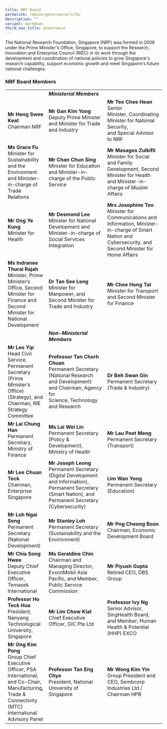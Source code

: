 ```yaml
---
title: NRF Board
permalink: /about/governance/nrfb/
description: ""
variant: markdown
third_nav_title: Governance
---
```

The National Research Foundation, Singapore (NRF) was formed in 2006 under the Prime Minister's Office, Singapore, to support the Research, Innovation and Enterprise Council (RIEC) in its work through the development and coordination of national policies to grow Singapore's research capability, support economic growth and meet Singapore's future national challenges.


### NRF Board Members ###

| | |  |
| -------- | -------- | -------- |
||***Ministerial Members***
| **Mr Heng Swee Keat**<br>Chairman NRF | **Mr Gan Kim Yong**<br>Deputy Prime Minister and Minister for Trade and Industry | **Mr Teo Chee Hean**<br>Senior Minister,&nbsp;Coordinating Minister&nbsp;for&nbsp;National Security, and&nbsp;Special&nbsp;Advisor to NRF
| **Ms Grace Fu**<br>Minister for Sustainability and the Environment and Minister-in-charge of Trade Relations | **Mr Chan Chun Sing**<br>Minister for Education and Minister-in-charge of the Public Service | **Mr Masagos Zulkifli**<br>Minister for Social and Family Development, Second Minister for Health and Minister-in-charge of Muslim Affairs
| **Mr Ong Ye Kung**<br>Minister for Health | **Mr Desmond Lee**<br>Minister for National Development and Minister-in-charge of Social Services Integration | **Mrs Josephine Teo**<br>Minister for Communications and Information, Minister-in-charge of Smart Nation and Cybersecurity, and Second Minister for Home Affairs
| **Ms Indranee Thurai Rajah**<br>Minister, Prime Minister’s Office, Second Minister for Finance and Second Minister for National Development | **Dr Tan See Leng**<br>Minister for Manpower, and Second Minister for Trade and Industry | **Mr Chee Hong Tat**<br>Minister for Transport and Second Minister for Finance
||***Non-Ministerial Members***||
| **Mr Leo Yip**<br>Head Civil Service, Permanent Secretary (Prime Minister’s Office) (Strategy), and Chairman, RIE Strategy Committee | **Professor Tan Chorh Chuan**<br>Permanent Secretary (National&nbsp;Research and Development) and&nbsp;Chairman,&nbsp;Agency for Science,&nbsp;Technology and Research | **Dr Beh Swan Gin**<br>Permanent Secretary (Trade &amp; Industry)
| **Mr Lai Chung Han**<br>Permanent Secretary, Ministry of Finance | **Ms Lai Wei Lin**<br> Permanent Secretary (Policy &amp; Development), Ministry of Health | **Mr Lau Peet Meng**<br>Permanent Secretary (Transport)
| **Mr Lee Chuan Teck**<br>Chairman, Enterprise Singapore |**Mr Joseph Leong**<br>Permanent Secretary (Digital Development and Information), Permanent Secretary (Smart Nation), and Permanent Secretary (Cybersecurity) | **Lim Wan Yong**<br>Permanent Secretary (Education)
| **Mr Loh Ngai Seng**<br>Permanent Secretary (National Development) | **Mr Stanley Loh**<br>Permanent Secretary (Sustainability and the Environment) | **Mr Png Cheong Boon**<br>Chairman, Economic Development Board
| **Mr Chia Song Hwee** <br> Deputy Chief Executive Officer, Temasek International | **Ms Geraldine Chin**<br>Chairman and Managing Director, ExxonMobil Asia Pacific, and Member, Public Service Commission | **Mr Piyush Gupta**<br>Retired CEO, DBS Group
| **Professor Ho Teck Hua**<br>President, Nanyang Technological University, Singapore | **Mr Lim Chow Kiat**<br>Chief Executive Officer, GIC Pte Ltd | **Professor Ivy Ng** <br> Senior Advisor, SingHealth Board, and Member, Human Health &amp; Potential (HHP) EXCO
| **Mr Ong Kim Pong**<br>Group Chief Executive Officer, PSA International, and Co-Chair, Manufacturing, Trade &amp; Connectivity (MTC) International Advisory Panel | **Professor&nbsp;Tan Eng Chye**<br>President, National University of Singapore | **Mr Wong Kim Yin**<br>Group President and CEO, Sembcorp Industries Ltd / Chairman HPB